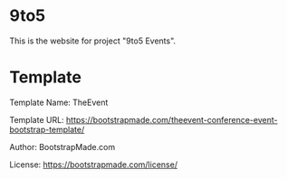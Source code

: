 # 9to5
This is the website for project "9to5 Events".

# Template

Template Name: TheEvent

Template URL: https://bootstrapmade.com/theevent-conference-event-bootstrap-template/

Author: BootstrapMade.com

License: https://bootstrapmade.com/license/